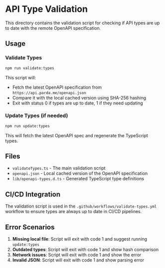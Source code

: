 # API Type Validation

This directory contains the validation script for checking if API types are up to date with the remote OpenAPI specification.

## Usage

### Validate Types
```bash
npm run validate:types
```

This script will:
- Fetch the latest OpenAPI specification from `https://api.parda.me/openapi.json`
- Compare it with the local cached version using SHA-256 hashing
- Exit with status 0 if types are up to date, 1 if they need updating

### Update Types (if needed)
```bash
npm run update:types
```

This will fetch the latest OpenAPI spec and regenerate the TypeScript types.

## Files

- `validateTypes.ts` - The main validation script
- `openapi.json` - Local cached version of the OpenAPI specification
- `lib/openapi-types.d.ts` - Generated TypeScript type definitions

## CI/CD Integration

The validation script is used in the `.github/workflows/validate-types.yml` workflow to ensure types are always up to date in CI/CD pipelines.

## Error Scenarios

1. **Missing local file**: Script will exit with code 1 and suggest running `update:types`
2. **Outdated types**: Script will exit with code 1 and show hash comparison
3. **Network issues**: Script will exit with code 1 and show the error
4. **Invalid JSON**: Script will exit with code 1 and show parsing error
